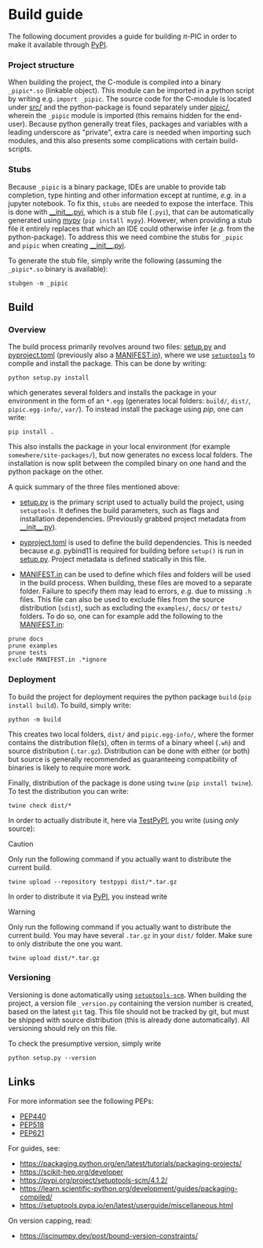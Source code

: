 # Build guide
The following document provides a guide for building $\pi$-PIC in order to make it available through [PyPI](https://pypi.org/).

### Project structure
When building the project, the C-module is compiled into a binary `_pipic*.so` (linkable object). This module can be imported in a python script by writing e.g. `import _pipic`. The source code for the C-module is located under [src/](../../src) and the python-package is found separately under [pipic/](../../pipic), wherein the `_pipic` module is imported (this remains hidden for the end-user). Because python generally treat files, packages and variables with a leading underscore as "private", extra care is needed when importing such modules, and this also presents some complications with certain build-scripts.

### Stubs
Because `_pipic` is a binary package, IDEs are unable to provide tab completion, type hinting and other information except at runtime, _e.g._ in a jupyter notebook. To fix this, `stubs` are needed to expose the interface. This is done with [\_\_init\_\_.pyi](../../pipic/__init__.pyi), which is a stub file (`.pyi`), that can be automatically generated using [mypy](https://mypy-lang.org/) (`pip install mypy`). However, when providing a stub file it entirely replaces that which an IDE could otherwise infer (_e.g._ from the python-package). To address this we need combine the stubs for `_pipic` and `pipic` when creating [\_\_init\_\_.pyi](../../pipic/__init__.pyi).

To generate the stub file, simply write the following (assuming the `_pipic*.so` binary is available):
```
stubgen -m _pipic
```

## Build
### Overview
The build process primarily revolves around two files: [setup.py](../../setup.py) and [pyproject.toml](../../pyproject.toml) (previously also a [MANIFEST.in](../../MANIFEST.in)), where we use [`setuptools`](https://pypi.org/project/setuptools/) to compile and install the package. This can be done by writing:
```
python setup.py install
```
which generates several folders and installs the package in your environment in the form of an `*.egg` (generates local folders: `build/`, `dist/`, `pipic.egg-info/`, `var/`). To instead install the package using _pip_, one can write:
```
pip install .
```
This also installs the package in your local environment (for example `somewhere/site-packages/`), but now generates no excess local folders. The installation is now split between the compiled binary on one hand and the python package on the other.

A quick summary of the three files mentioned above:
- [setup.py](../../setup.py) is the primary script used to actually build the project, using `setuptools`. It defines the build parameters, such as flags and installation dependencies. (Previously grabbed project metadata from [\_\_init\_\_.py](../../pipic/__init__.py)).

- [pyproject.toml](../../pyproject.toml) is used to define the build dependencies. This is needed because _e.g._ pybind11 is required for building before `setup()` is run in [setup.py](../../setup.py). Project metadata is defined statically in this file.

- [MANIFEST.in](../../MANIFEST.in) can be used to define which files and folders will be used in the build process. When building, these files are moved to a separate folder. Failure to specify them may lead to errors, _e.g._ due to missing `.h` files. This file can also be used to exclude files from the source distribution (`sdist`), such as excluding the `examples/`, `docs/` or `tests/` folders. To do so, one can for example add the following to the [MANIFEST.in](../../MANIFEST.in):
```
prune docs
prune examples
prune tests
exclude MANIFEST.in .*ignore
```

### Deployment
To build the project for deployment requires the python package `build` (`pip install build`). To build, simply write:
```
python -m build
```
This creates two local folders, `dist/` and `pipic.egg-info/`, where the former contains the distribution file(s), often in terms of a binary wheel (`.wh`) and source distribution (`.tar.gz`). Distribution can be done with either (or both) but source is generally recommended as guaranteeing compatibility of binaries is likely to require more work.

Finally, distribution of the package is done using `twine` (`pip install twine`). To test the distribution you can write:
```
twine check dist/*
```

In order to actually distribute it, here via [TestPyPI](https://test.pypi.org/), you write (using _only_ source):
> [!CAUTION]  
> Only run the following command if you actually want to distribute the current build.
```
twine upload --repository testpypi dist/*.tar.gz
```

In order to distribute it via [PyPI](https://pypi.org/), you instead write
> [!WARNING]
> Only run the following command if you actually want to distribute the current build.
> You may have several `.tar.gz` in your `dist/` folder. Make sure to only distribute the one you want.
```
twine upload dist/*.tar.gz
```

### Versioning
Versioning is done automatically using [`setuptools-scm`](https://setuptools-scm.readthedocs.io/en/latest/config/#api-reference). When building the project, a version file `_version.py` containing the version number is created, based on the latest `git` tag. This file should not be tracked by git, but must be shipped with source distribution (this is already done automatically). All versioning should rely on this file.

To check the presumptive version, simply write
```
python setup.py --version
```


## Links
For more information see the following PEPs:
- [PEP440](https://peps.python.org/pep-0440/)
- [PEP518](https://peps.python.org/pep-0518/)
- [PEP621](https://peps.python.org/pep-0621/)

For guides, see:
- https://packaging.python.org/en/latest/tutorials/packaging-projects/
- https://scikit-hep.org/developer
- https://pypi.org/project/setuptools-scm/4.1.2/
- https://learn.scientific-python.org/development/guides/packaging-compiled/
- https://setuptools.pypa.io/en/latest/userguide/miscellaneous.html

On version capping, read:
- https://iscinumpy.dev/post/bound-version-constraints/